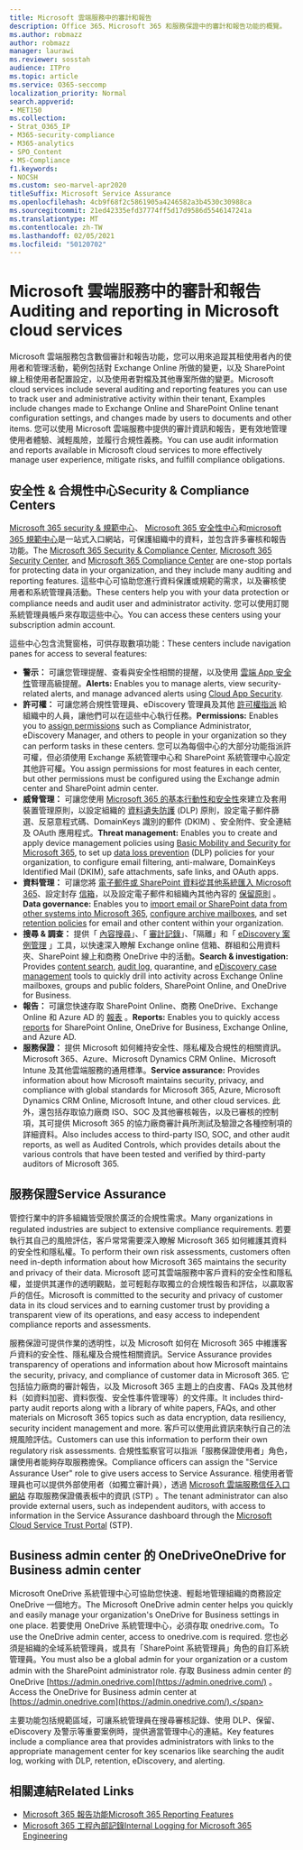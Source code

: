 ```yaml
---
title: Microsoft 雲端服務中的審計和報告
description: Office 365、Microsoft 365 和服務保證中的審計和報告功能的概覽。
ms.author: robmazz
author: robmazz
manager: laurawi
ms.reviewer: sosstah
audience: ITPro
ms.topic: article
ms.service: O365-seccomp
localization_priority: Normal
search.appverid:
- MET150
ms.collection:
- Strat_O365_IP
- M365-security-compliance
- M365-analytics
- SPO_Content
- MS-Compliance
f1.keywords:
- NOCSH
ms.custom: seo-marvel-apr2020
titleSuffix: Microsoft Service Assurance
ms.openlocfilehash: 4cb9f68f2c5861905a4246582a3b4530c30988ca
ms.sourcegitcommit: 21ed42335efd37774ff5d17d9586d5546147241a
ms.translationtype: MT
ms.contentlocale: zh-TW
ms.lasthandoff: 02/05/2021
ms.locfileid: "50120702"
---
```

# <a name="auditing-and-reporting-in-microsoft-cloud-services"></a><span data-ttu-id="56759-103">Microsoft 雲端服務中的審計和報告</span><span class="sxs-lookup"><span data-stu-id="56759-103">Auditing and reporting in Microsoft cloud services</span></span>

<span data-ttu-id="56759-104">Microsoft 雲端服務包含數個審計和報告功能，您可以用來追蹤其租使用者內的使用者和管理活動，範例包括對 Exchange Online 所做的變更，以及 SharePoint 線上租使用者配置設定，以及使用者對檔及其他專案所做的變更。</span><span class="sxs-lookup"><span data-stu-id="56759-104">Microsoft cloud services include several auditing and reporting features you can use to track user and administrative activity within their tenant, Examples include changes made to Exchange Online and SharePoint Online tenant configuration settings, and changes made by users to documents and other items.</span></span> <span data-ttu-id="56759-105">您可以使用 Microsoft 雲端服務中提供的審計資訊和報告，更有效地管理使用者體驗、減輕風險，並履行合規性義務。</span><span class="sxs-lookup"><span data-stu-id="56759-105">You can use audit information and reports available in Microsoft cloud services to more effectively manage user experience, mitigate risks, and fulfill compliance obligations.</span></span>

## <a name="security--compliance-centers"></a><span data-ttu-id="56759-106">安全性 & 合規性中心</span><span class="sxs-lookup"><span data-stu-id="56759-106">Security & Compliance Centers</span></span>

<span data-ttu-id="56759-107">[Microsoft 365 security & 規範中心](https://protection.office.com)、 [Microsoft 365 安全性中心](https://security.microsoft.com)和[microsoft 365 規範中心](https://compliance.microsoft.com)是一站式入口網站，可保護組織中的資料，並包含許多審核和報告功能。</span><span class="sxs-lookup"><span data-stu-id="56759-107">The [Microsoft 365 Security & Compliance Center](https://protection.office.com), [Microsoft 365 Security Center](https://security.microsoft.com), and [Microsoft 365 Compliance Center](https://compliance.microsoft.com) are one-stop portals for protecting data in your organization, and they include many auditing and reporting features.</span></span> <span data-ttu-id="56759-108">這些中心可協助您進行資料保護或規範的需求，以及審核使用者和系統管理員活動。</span><span class="sxs-lookup"><span data-stu-id="56759-108">These centers help you with your data protection or compliance needs and audit user and administrator activity.</span></span> <span data-ttu-id="56759-109">您可以使用訂閱系統管理員帳戶來存取這些中心。</span><span class="sxs-lookup"><span data-stu-id="56759-109">You can access these centers using your subscription admin account.</span></span>

<span data-ttu-id="56759-110">這些中心包含流覽窗格，可供存取數項功能：</span><span class="sxs-lookup"><span data-stu-id="56759-110">These centers include navigation panes for access to several features:</span></span>

- <span data-ttu-id="56759-111">**警示：** 可讓您管理提醒、查看與安全性相關的提醒，以及使用 [雲端 App 安全性](/cloud-app-security/what-is-cloud-app-security)管理高級提醒。</span><span class="sxs-lookup"><span data-stu-id="56759-111">**Alerts:** Enables you to manage alerts, view security-related alerts, and manage advanced alerts using [Cloud App Security](/cloud-app-security/what-is-cloud-app-security).</span></span>
- <span data-ttu-id="56759-112">**許可權：** 可讓您將合規性管理員、eDiscovery 管理員及其他 [許可權指派](/microsoft-365/security/office-365-security/grant-access-to-the-security-and-compliance-center) 給組織中的人員，讓他們可以在這些中心執行任務。</span><span class="sxs-lookup"><span data-stu-id="56759-112">**Permissions:** Enables you to [assign permissions](/microsoft-365/security/office-365-security/grant-access-to-the-security-and-compliance-center) such as Compliance Administrator, eDiscovery Manager, and others to people in your organization so they can perform tasks in these centers.</span></span> <span data-ttu-id="56759-113">您可以為每個中心的大部分功能指派許可權，但必須使用 Exchange 系統管理中心和 SharePoint 系統管理中心設定其他許可權。</span><span class="sxs-lookup"><span data-stu-id="56759-113">You assign permissions for most features in each center, but other permissions must be configured using the Exchange admin center and SharePoint admin center.</span></span>
- <span data-ttu-id="56759-114">**威脅管理：** 可讓您使用 [Microsoft 365 的基本行動性和安全性](https://support.microsoft.com/office/overview-of-basic-mobility-and-security-for-microsoft-365-faa7d8e5-645d-4d59-839c-c8d4c1869e4a)來建立及套用裝置管理原則，以設定組織的 [資料遺失防護](/microsoft-365/compliance/data-loss-prevention-policies) (DLP) 原則，設定電子郵件篩選、反惡意程式碼、DomainKeys 識別的郵件 (DKIM) 、安全附件、安全連結及 OAuth 應用程式。</span><span class="sxs-lookup"><span data-stu-id="56759-114">**Threat management:** Enables you to create and apply device management policies using [Basic Mobility and Security for Microsoft 365](https://support.microsoft.com/office/overview-of-basic-mobility-and-security-for-microsoft-365-faa7d8e5-645d-4d59-839c-c8d4c1869e4a), to set up [data loss prevention](/microsoft-365/compliance/data-loss-prevention-policies) (DLP) policies for your organization, to configure email filtering, anti-malware, DomainKeys Identified Mail (DKIM), safe attachments, safe links, and OAuth apps.</span></span>
- <span data-ttu-id="56759-115">**資料管理：** 可讓您將 [電子郵件或 SharePoint 資料從其他系統匯入 Microsoft 365](https://support.office.com/article/Import-PST-files-or-SharePoint-data-to-Office-365-ba688e0a-0fcb-4bd7-8e57-2b669564ea84)、設定封存 [信箱](https://support.office.com/article/Enable-archive-mailboxes-in-the-Office-365-Security-Compliance-Center-268a109e-7843-405b-bb3d-b9393b2342ce)，以及設定電子郵件和組織內其他內容的 [保留原則](/microsoft-365/compliance/retention-policies) 。</span><span class="sxs-lookup"><span data-stu-id="56759-115">**Data governance:** Enables you to [import email or SharePoint data from other systems into Microsoft 365](https://support.office.com/article/Import-PST-files-or-SharePoint-data-to-Office-365-ba688e0a-0fcb-4bd7-8e57-2b669564ea84), [configure archive mailboxes](https://support.office.com/article/Enable-archive-mailboxes-in-the-Office-365-Security-Compliance-Center-268a109e-7843-405b-bb3d-b9393b2342ce), and set [retention policies](/microsoft-365/compliance/retention-policies) for email and other content within your organization.</span></span>
- <span data-ttu-id="56759-116">**搜尋 & 調查：** 提供「 [內容搜尋](https://support.office.com/article/Run-a-Content-Search-in-the-Office-365-Security-Compliance-Center-61852fd9-fe8a-4880-a339-cb19ed3bff4a)」、「 [審計記錄](https://support.office.com/article/Search-the-audit-log-in-the-Office-365-Security-Compliance-Center-0d4d0f35-390b-4518-800e-0c7ec95e946c)」、「隔離」和「 [eDiscovery 案例管理](https://support.office.com/article/Manage-eDiscovery-cases-in-the-Office-365-Security-Compliance-Center-edea80d6-20a7-40fb-b8c4-5e8c8395f6da) 」工具，以快速深入瞭解 Exchange online 信箱、群組和公用資料夾、SharePoint 線上和商務 OneDrive 中的活動。</span><span class="sxs-lookup"><span data-stu-id="56759-116">**Search & investigation:** Provides [content search](https://support.office.com/article/Run-a-Content-Search-in-the-Office-365-Security-Compliance-Center-61852fd9-fe8a-4880-a339-cb19ed3bff4a), [audit log](https://support.office.com/article/Search-the-audit-log-in-the-Office-365-Security-Compliance-Center-0d4d0f35-390b-4518-800e-0c7ec95e946c), quarantine, and [eDiscovery case management](https://support.office.com/article/Manage-eDiscovery-cases-in-the-Office-365-Security-Compliance-Center-edea80d6-20a7-40fb-b8c4-5e8c8395f6da) tools to quickly drill into activity across Exchange Online mailboxes, groups and public folders, SharePoint Online, and OneDrive for Business.</span></span>
- <span data-ttu-id="56759-117">**報告：** 可讓您快速存取 SharePoint Online、商務 OneDrive、Exchange Online 和 Azure AD 的 [報表](https://support.office.com/article/Reports-in-the-Office-365-Security-Compliance-Center-7acd33ce-1ec8-49fb-b625-43bac7b58c5a) 。</span><span class="sxs-lookup"><span data-stu-id="56759-117">**Reports:** Enables you to quickly access [reports](https://support.office.com/article/Reports-in-the-Office-365-Security-Compliance-Center-7acd33ce-1ec8-49fb-b625-43bac7b58c5a) for SharePoint Online, OneDrive for Business, Exchange Online, and Azure AD.</span></span>
- <span data-ttu-id="56759-118">**服務保證：** 提供 Microsoft 如何維持安全性、隱私權及合規性的相關資訊。 Microsoft 365、Azure、Microsoft Dynamics CRM Online、Microsoft Intune 及其他雲端服務的通用標準。</span><span class="sxs-lookup"><span data-stu-id="56759-118">**Service assurance:** Provides information about how Microsoft maintains security, privacy, and compliance with global standards for Microsoft 365, Azure, Microsoft Dynamics CRM Online, Microsoft Intune, and other cloud services.</span></span> <span data-ttu-id="56759-119">此外，還包括存取協力廠商 ISO、SOC 及其他審核報告，以及已審核的控制項，其可提供 Microsoft 365 的協力廠商審計員所測試及驗證之各種控制項的詳細資料。</span><span class="sxs-lookup"><span data-stu-id="56759-119">Also includes access to third-party ISO, SOC, and other audit reports, as well as Audited Controls, which provides details about the various controls that have been tested and verified by third-party auditors of Microsoft 365.</span></span>

## <a name="service-assurance"></a><span data-ttu-id="56759-120">服務保證</span><span class="sxs-lookup"><span data-stu-id="56759-120">Service Assurance</span></span>

<span data-ttu-id="56759-121">管控行業中的許多組織皆受限於廣泛的合規性需求。</span><span class="sxs-lookup"><span data-stu-id="56759-121">Many organizations in regulated industries are subject to extensive compliance requirements.</span></span> <span data-ttu-id="56759-122">若要執行其自己的風險評估，客戶常常需要深入瞭解 Microsoft 365 如何維護其資料的安全性和隱私權。</span><span class="sxs-lookup"><span data-stu-id="56759-122">To perform their own risk assessments, customers often need in-depth information about how Microsoft 365 maintains the security and privacy of their data.</span></span> <span data-ttu-id="56759-123">Microsoft 認可其雲端服務中客戶資料的安全性和隱私權，並提供其運作的透明觀點，並可輕鬆存取獨立的合規性報告和評估，以贏取客戶的信任。</span><span class="sxs-lookup"><span data-stu-id="56759-123">Microsoft is committed to the security and privacy of customer data in its cloud services and to earning customer trust by providing a transparent view of its operations, and easy access to independent compliance reports and assessments.</span></span>

<span data-ttu-id="56759-124">服務保證可提供作業的透明性，以及 Microsoft 如何在 Microsoft 365 中維護客戶資料的安全性、隱私權及合規性相關資訊。</span><span class="sxs-lookup"><span data-stu-id="56759-124">Service Assurance provides transparency of operations and information about how Microsoft maintains the security, privacy, and compliance of customer data in Microsoft 365.</span></span> <span data-ttu-id="56759-125">它包括協力廠商的審計報告，以及 Microsoft 365 主題上的白皮書、FAQs 及其他材料（如資料加密、資料恢復、安全性事件管理等）的文件庫。</span><span class="sxs-lookup"><span data-stu-id="56759-125">It includes third-party audit reports along with a library of white papers, FAQs, and other materials on Microsoft 365 topics such as data encryption, data resiliency, security incident management and more.</span></span> <span data-ttu-id="56759-126">客戶可以使用此資訊來執行自己的法規風險評估。</span><span class="sxs-lookup"><span data-stu-id="56759-126">Customers can use this information to perform their own regulatory risk assessments.</span></span> <span data-ttu-id="56759-127">合規性監察官可以指派「服務保證使用者」角色，讓使用者能夠存取服務擔保。</span><span class="sxs-lookup"><span data-stu-id="56759-127">Compliance officers can assign the "Service Assurance User" role to give users access to Service Assurance.</span></span> <span data-ttu-id="56759-128">租使用者管理員也可以提供外部使用者（如獨立審計員），透過 [Microsoft 雲端服務信任入口網站](https://aka.ms/STP) 存取服務保證儀表板中的資訊 (STP) 。</span><span class="sxs-lookup"><span data-stu-id="56759-128">The tenant administrator can also provide external users, such as independent auditors, with access to information in the Service Assurance dashboard through the [Microsoft Cloud Service Trust Portal](https://aka.ms/STP) (STP).</span></span>

## <a name="onedrive-for-business-admin-center"></a><span data-ttu-id="56759-129">Business admin center 的 OneDrive</span><span class="sxs-lookup"><span data-stu-id="56759-129">OneDrive for Business admin center</span></span>

<span data-ttu-id="56759-130">Microsoft OneDrive 系統管理中心可協助您快速、輕鬆地管理組織的商務設定 OneDrive 一個地方。</span><span class="sxs-lookup"><span data-stu-id="56759-130">The Microsoft OneDrive admin center helps you quickly and easily manage your organization's OneDrive for Business settings in one place.</span></span> <span data-ttu-id="56759-131">若要使用 OneDrive 系統管理中心，必須存取 onedrive.com。</span><span class="sxs-lookup"><span data-stu-id="56759-131">To use the OneDrive admin center, access to onedrive.com is required.</span></span> <span data-ttu-id="56759-132">您也必須是組織的全域系統管理員，或具有「SharePoint 系統管理員」角色的自訂系統管理員。</span><span class="sxs-lookup"><span data-stu-id="56759-132">You must also be a global admin for your organization or a custom admin with the SharePoint administrator role.</span></span> <span data-ttu-id="56759-133">存取 Business admin center 的 OneDrive [https://admin.onedrive.com](https://admin.onedrive.com/) 。</span><span class="sxs-lookup"><span data-stu-id="56759-133">Access the OneDrive for Business admin center at [https://admin.onedrive.com](https://admin.onedrive.com/).</span></span>

<span data-ttu-id="56759-134">主要功能包括規範區域，可讓系統管理員在搜尋審核記錄、使用 DLP、保留、eDiscovery 及警示等重要案例時，提供適當管理中心的連結。</span><span class="sxs-lookup"><span data-stu-id="56759-134">Key features include a compliance area that provides administrators with links to the appropriate management center for key scenarios like searching the audit log, working with DLP, retention, eDiscovery, and alerting.</span></span>

## <a name="related-links"></a><span data-ttu-id="56759-135">相關連結</span><span class="sxs-lookup"><span data-stu-id="56759-135">Related Links</span></span>

- [<span data-ttu-id="56759-136">Microsoft 365 報告功能</span><span class="sxs-lookup"><span data-stu-id="56759-136">Microsoft 365 Reporting Features</span></span>](assurance-reporting-features.md)
- [<span data-ttu-id="56759-137">Microsoft 365 工程內部記錄</span><span class="sxs-lookup"><span data-stu-id="56759-137">Internal Logging for Microsoft 365 Engineering</span></span>](assurance-internal-logging.md)

